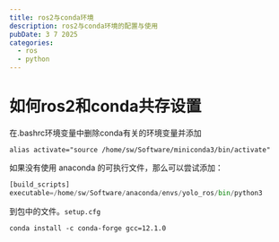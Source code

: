 ```yaml
---
title: ros2与conda环境
description: ros2与conda环境的配置与使用
pubDate: 3 7 2025
categories:
  - ros
  - python
---
```

# 如何ros2和conda共存设置

在.bashrc环境变量中删除conda有关的环境变量并添加

```
alias activate="source /home/sw/Software/miniconda3/bin/activate"
```

如果没有使用 anaconda 的可执行文件，那么可以尝试添加：

```python
[build_scripts] 
executable=/home/sw/Software/anaconda/envs/yolo_ros/bin/python3
```

到包中的文件。`setup.cfg`


```
conda install -c conda-forge gcc=12.1.0
```
